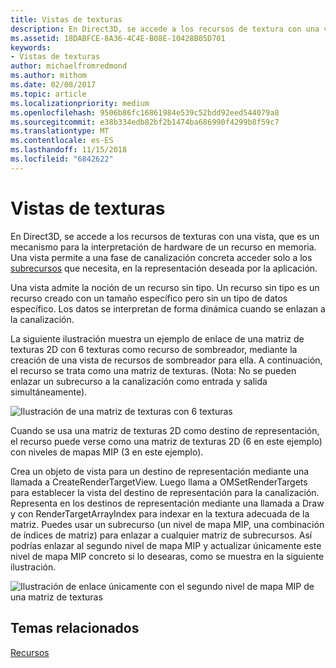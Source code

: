 ```yaml
---
title: Vistas de texturas
description: En Direct3D, se accede a los recursos de textura con una vista, que es un mecanismo para la interpretación de hardware de un recurso en la memoria.
ms.assetid: 18DABFCE-8A36-4C4E-B08E-10428B05D701
keywords:
- Vistas de texturas
author: michaelfromredmond
ms.author: mithom
ms.date: 02/08/2017
ms.topic: article
ms.localizationpriority: medium
ms.openlocfilehash: 9506b86fc16861984e539c52bdd92eed544079a8
ms.sourcegitcommit: e38b334edb82bf2b1474ba686990f4299b8f59c7
ms.translationtype: MT
ms.contentlocale: es-ES
ms.lasthandoff: 11/15/2018
ms.locfileid: "6842622"
---
```

# <a name="texture-views"></a>Vistas de texturas


En Direct3D, se accede a los recursos de texturas con una vista, que es un mecanismo para la interpretación de hardware de un recurso en memoria. Una vista permite a una fase de canalización concreta acceder solo a los [subrecursos](resource-types.md) que necesita, en la representación deseada por la aplicación.

Una vista admite la noción de un recurso sin tipo. Un recurso sin tipo es un recurso creado con un tamaño específico pero sin un tipo de datos específico. Los datos se interpretan de forma dinámica cuando se enlazan a la canalización.

La siguiente ilustración muestra un ejemplo de enlace de una matriz de texturas 2D con 6 texturas como recurso de sombreador, mediante la creación de una vista de recursos de sombreador para ella. A continuación, el recurso se trata como una matriz de texturas. (Nota: No se pueden enlazar un subrecurso a la canalización como entrada y salida simultáneamente).

![Ilustración de una matriz de texturas con 6 texturas](images/d3d10-cube-texture-faces.png)

Cuando se usa una matriz de texturas 2D como destino de representación, el recurso puede verse como una matriz de texturas 2D (6 en este ejemplo) con niveles de mapas MIP (3 en este ejemplo).

Crea un objeto de vista para un destino de representación mediante una llamada a CreateRenderTargetView. Luego llama a OMSetRenderTargets para establecer la vista del destino de representación para la canalización. Representa en los destinos de representación mediante una llamada a Draw y con RenderTargetArrayIndex para indexar en la textura adecuada de la matriz. Puedes usar un subrecurso (un nivel de mapa MIP, una combinación de índices de matriz) para enlazar a cualquier matriz de subrecursos. Así podrías enlazar al segundo nivel de mapa MIP y actualizar únicamente este nivel de mapa MIP concreto si lo desearas, como se muestra en la siguiente ilustración.

![Ilustración de enlace únicamente con el segundo nivel de mapa MIP de una matriz de texturas](images/d3d10-cube-texture-faces-subresource.png)

## <a name="span-idrelated-topicsspanrelated-topics"></a><span id="related-topics"></span>Temas relacionados


[Recursos](resources.md)

 

 




